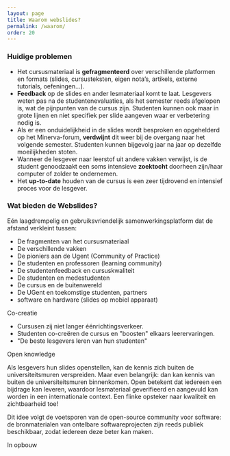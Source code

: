 ```yaml
---
layout: page
title: Waarom webslides?
permalink: /waarom/
order: 20
---
```


### Huidige problemen
* Het cursusmateriaal is **gefragmenteerd** over verschillende platformen en formats (slides, cursusteksten, eigen nota’s, artikels, externe tutorials, oefeningen…). 
* **Feedback** op de slides en ander lesmateriaal komt te laat. Lesgevers weten pas na de studentenevaluaties, als het semester reeds afgelopen is, wat de pijnpunten van de cursus zijn. Studenten kunnen ook maar in grote lijnen en niet specifiek per slide aangeven waar er verbetering nodig is.  
* Als er een onduidelijkheid in de slides wordt besproken en opgehelderd op het Minerva-forum, **verdwijnt** dit weer bij de overgang naar het volgende semester. Studenten kunnen bijgevolg jaar na jaar op dezelfde moeilijkheden stoten.
* Wanneer de lesgever naar leerstof uit andere vakken verwijst, is de student genoodzaakt een soms intensieve **zoektocht** doorheen zijn/haar computer of zolder te ondernemen.
* Het **up-to-date** houden van de cursus is een zeer tijdrovend en intensief proces voor de lesgever. 



### Wat bieden de Webslides?


Eén laagdrempelig en gebruiksvriendelijk samenwerkingsplatform dat de afstand verkleint tussen:

* De fragmenten van het cursusmateriaal
* De verschillende vakken
* De pioniers aan de Ugent (Community of Practice)
* De studenten en professoren (learning community)
* De studentenfeedback en cursuskwaliteit
* De studenten en medestudenten 
* De cursus en de buitenwereld
* De UGent en toekomstige studenten, partners
* software en hardware (slides op mobiel apparaat)



Co-creatie

* Cursusen zij niet langer éénrichtingsverkeer.
* Studenten co-creëren de cursus en "boosten" elkaars leerervaringen.
* "De beste lesgevers leren van hun studenten"

Open knowledge


Als lesgevers hun slides openstellen, kan de kennis zich buiten de universiteitsmuren verspreiden. Maar even belangrijk: dan kan kennis van buiten de universiteitsmuren binnenkomen. Open betekent dat iedereen een bijdrage kan leveren, waardoor lesmateriaal geverifieerd en aangevuld kan worden in een internationale context. Een flinke opsteker naar kwaliteit en zichtbaarheid toe!

Dit idee volgt de voetsporen van de open-source community voor software: de bronmaterialen van ontelbare softwareprojecten zijn reeds publiek beschikbaar, zodat iedereen deze beter kan maken.

In opbouw
